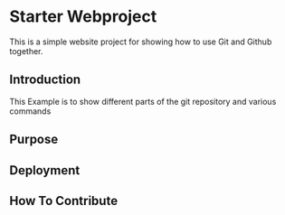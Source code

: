 # Starter Webproject 
This is a simple website project for showing
how to use Git and Github together.
## Introduction
This Example is to show different parts of the 
git repository and various commands
## Purpose
## Deployment
## How To Contribute